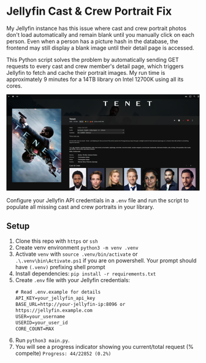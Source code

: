 # Jellyfin Cast & Crew Portrait Fix
My Jellyfin instance has this issue where cast and crew portrait photos don't load automatically and remain blank until you manually click on each person. Even when a person has a picture hash in the database, the frontend may still display a blank image until their detail page is accessed.

This Python script solves the problem by automatically sending GET requests to every cast and crew member's detail page, which triggers Jellyfin to fetch and cache their portrait images. My run time is approximately 9 minutes for a 14TB library on Intel 12700K using all its cores.

![Screenshot](./src/20250708_screenshot.png)

Configure your Jellyfin API credentials in a `.env` file and run the script to populate all missing cast and crew portraits in your library.

## Setup
1. Clone this repo with `https` or `ssh`
2. Create venv environment `python3 -m venv .venv`
3. Activate `venv` with `source .venv/bin/activate` or `.\.venv\bin\Activate.ps1` if you are on powershell. Your prompt should have `(.venv)` prefixing shell prompt
4. Install dependencies: `pip install -r requirements.txt`
5. Create `.env` file with your Jellyfin credentials:
    ```env
    # Read .env.example for details
    API_KEY=your_jellyfin_api_key
    BASE_URL=http://your-jellyfin-ip:8096 or https://jellyfin.example.com
    USER=your_username
    USERID=your_user_id
    CORE_COUNT=MAX
    ```
6. Run `python3 main.py`. 
7. You will see a progress indicator showing you current/total request (% compelte)
`Progress: 44/22852 (0.2%)`
